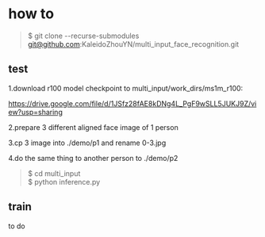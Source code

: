 # how to 
> \$ git clone --recurse-submodules git@github.com:KaleidoZhouYN/multi_input_face_recognition.git

## test
1.download r100 model checkpoint to multi_input/work_dirs/ms1m_r100:

https://drive.google.com/file/d/1JSfz28fAE8kDNg4L_PgF9wSLL5JUKJ9Z/view?usp=sharing

2.prepare 3 different aligned face image of 1 person 

3.cp 3 image into ./demo/p1 and rename 0-3.jpg

4.do the same thing to another person to ./demo/p2

> \$ cd multi_input<br>
> \$ python inference.py

## train
to do 